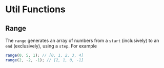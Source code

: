 # Util Functions

## Range

The `range` generates an array of numbers from a `start` (inclusively) to an `end` (exclusively), using a `step`.
For example

```javascript
range(0, 5, 1); // [0, 1, 2, 3, 4]
range(2, -2, -1); // [2, 1, 0, -1]
```
